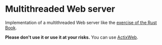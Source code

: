 Multithreaded Web server
=========================

Implementation of a multithreaded Web server like the
[exercise of the Rust Book](https://doc.rust-lang.org/book/ch20-00-final-project-a-web-server.html).

**Please don't use it or use it at your risks.**
You can use [ActixWeb](https://actix.rs/).

